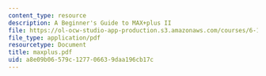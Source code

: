 ```yaml
---
content_type: resource
description: A Beginner's Guide to MAX+plus II
file: https://ol-ocw-studio-app-production.s3.amazonaws.com/courses/6-111-introductory-digital-systems-laboratory-fall-2002/a8e09b06579c127706639daa196cb17c_maxplus.pdf
file_type: application/pdf
resourcetype: Document
title: maxplus.pdf
uid: a8e09b06-579c-1277-0663-9daa196cb17c
---
```

